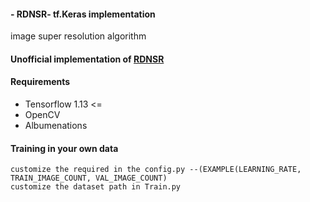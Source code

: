#### - RDNSR- tf.Keras implementation
image super resolution algorithm 
#### Unofficial implementation of [RDNSR](https://arxiv.org/pdf/1802.08797.pdf)


#### Requirements
* Tensorflow 1.13 <=
* OpenCV
* Albumenations

#### Training in your own data
```
customize the required in the config.py --(EXAMPLE(LEARNING_RATE, TRAIN_IMAGE_COUNT, VAL_IMAGE_COUNT)
customize the dataset path in Train.py

```


